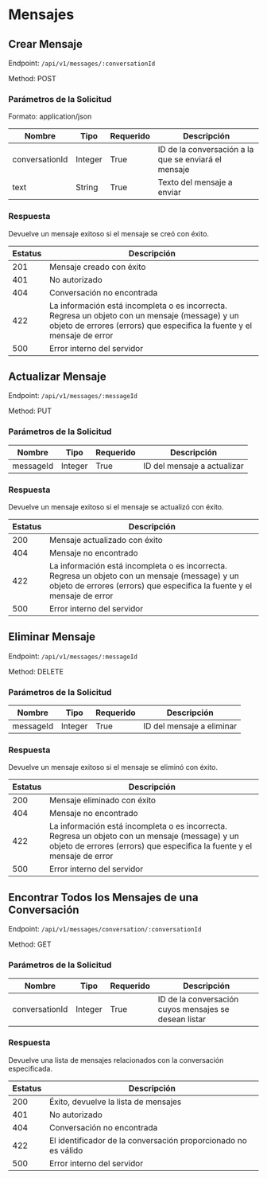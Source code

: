 # Mensajes

## Crear Mensaje

Endpoint: `/api/v1/messages/:conversationId`

Method: POST

### Parámetros de la Solicitud

Formato: application/json

| Nombre         | Tipo   | Requerido | Descripción                           |
| -------------- | ------ | --------- | ------------------------------------- |
| conversationId | Integer | True      | ID de la conversación a la que se enviará el mensaje |
| text           | String | True      | Texto del mensaje a enviar           |

### Respuesta

Devuelve un mensaje exitoso si el mensaje se creó con éxito.

| Estatus | Descripción                              |
| ------- | ---------------------------------------- |
| 201     | Mensaje creado con éxito                 |
| 401     | No autorizado                            |
| 404     | Conversación no encontrada               |
| 422     | La información está incompleta o es incorrecta. Regresa un objeto con un mensaje (message) y un objeto de errores (errors) que especifica la fuente y el mensaje de error |
| 500     | Error interno del servidor               |

<div style="page-break-after: always;"></div>

## Actualizar Mensaje

Endpoint: `/api/v1/messages/:messageId`

Method: PUT

### Parámetros de la Solicitud

| Nombre    | Tipo   | Requerido | Descripción                           |
| --------- | ------ | --------- | ------------------------------------- |
| messageId | Integer | True      | ID del mensaje a actualizar           |

### Respuesta

Devuelve un mensaje exitoso si el mensaje se actualizó con éxito.

| Estatus | Descripción                              |
| ------- | ---------------------------------------- |
| 200     | Mensaje actualizado con éxito            |
| 404     | Mensaje no encontrado                    |
| 422     | La información está incompleta o es incorrecta. Regresa un objeto con un mensaje (message) y un objeto de errores (errors) que especifica la fuente y el mensaje de error |
| 500     | Error interno del servidor               |

<div style="page-break-after: always;"></div>

## Eliminar Mensaje

Endpoint: `/api/v1/messages/:messageId`

Method: DELETE

### Parámetros de la Solicitud

| Nombre    | Tipo   | Requerido | Descripción                           |
| --------- | ------ | --------- | ------------------------------------- |
| messageId | Integer | True      | ID del mensaje a eliminar             |

### Respuesta

Devuelve un mensaje exitoso si el mensaje se eliminó con éxito.

| Estatus | Descripción                              |
| ------- | ---------------------------------------- |
| 200     | Mensaje eliminado con éxito              |
| 404     | Mensaje no encontrado                    |
| 422     | La información está incompleta o es incorrecta. Regresa un objeto con un mensaje (message) y un objeto de errores (errors) que especifica la fuente y el mensaje de error |
| 500     | Error interno del servidor               |

<div style="page-break-after: always;"></div>

## Encontrar Todos los Mensajes de una Conversación

Endpoint: `/api/v1/messages/conversation/:conversationId`

Method: GET

### Parámetros de la Solicitud

| Nombre         | Tipo   | Requerido | Descripción                           |
| -------------- | ------ | --------- | ------------------------------------- |
| conversationId | Integer | True      | ID de la conversación cuyos mensajes se desean listar |

### Respuesta

Devuelve una lista de mensajes relacionados con la conversación especificada.

| Estatus | Descripción                              |
| ------- | ---------------------------------------- |
| 200     | Éxito, devuelve la lista de mensajes     |
| 401     | No autorizado                            |
| 404     | Conversación no encontrada               |
| 422     | El identificador de la conversación proporcionado no es válido |
| 500     | Error interno del servidor               |


<div style="page-break-after: always;"></div>